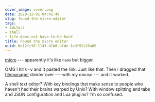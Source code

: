 ```yaml
---
cover_image: cover.png
date: 2020-12-01 04:41:49
slug: found-the-micro-editor
tags:
- editors
- shell
- life-does-not-have-to-be-hard
title: Found the micro editor
uuid: 6e12fc58-1141-41b0-bfde-1edf92e26a80
---
```


[micro]: https://micro-editor.github.io/
[filemanager]: https://github.com/NicolaiSoeborg/filemanager-plugin

[micro][] --- apparently it's like `nano` but bigger.

OMG I hit <kbd>C-v</kbd> and it pasted the link.
Just like that.
Then I dragged that [filemanager][] divider over --- with my *mouse* --- and it worked.

A shell text editor?
With key bindings that make sense to people who haven't had their brains warped by Unix?
With window splitting and tabs and JSON configuration and Lua plugins?
I'm so confused.